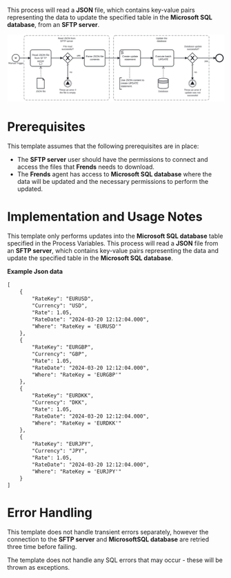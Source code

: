 This process will read a **JSON** file, which contains key-value pairs representing the data to update the specified table in the **Microsoft SQL database**, from an **SFTP server**. 

![Template](assets/Json_file_from_SFTP_server_to_MicrosoftSQL_Database_Update.svg)

# Prerequisites

This template assumes that the following prerequisites are in place:

- The **SFTP server** user should have the permissions to connect and access 
  the files that **Frends** needs to download.
- The **Frends** agent has access to **Microsoft SQL database** where the data will be updated and the necessary permissions to perform the updated.

# Implementation and Usage Notes

This template only performs updates into the **Microsoft SQL database** table specified in the Process Variables.
This process will read a **JSON** file from an **SFTP server**, which contains key-value pairs representing the data and update the specified table in the **Microsoft SQL database**. 

**Example Json data**

```
[
	{
		"RateKey": "EURUSD",
		"Currency": "USD",
		"Rate": 1.05,
		"RateDate": "2024-03-20 12:12:04.000",
		"Where": "RateKey = 'EURUSD'"
	},
	{
		"RateKey": "EURGBP",
		"Currency": "GBP",
		"Rate": 1.05,
		"RateDate": "2024-03-20 12:12:04.000",
		"Where": "RateKey = 'EURGBP'"
	},
	{
		"RateKey": "EURDKK",
		"Currency": "DKK",
		"Rate": 1.05,
		"RateDate": "2024-03-20 12:12:04.000",
		"Where": "RateKey = 'EURDKK'"
	},
	{
		"RateKey": "EURJPY",
		"Currency": "JPY",
		"Rate": 1.05,
		"RateDate": "2024-03-20 12:12:04.000",
		"Where": "RateKey = 'EURJPY'"
	}
]
```

# Error Handling

This template does not handle transient errors separately, however the connection
to the **SFTP server** and **MicrosoftSQL database** are retried three time before failing.

The template does not handle any SQL errors that may occur - these will be thrown as exceptions.
